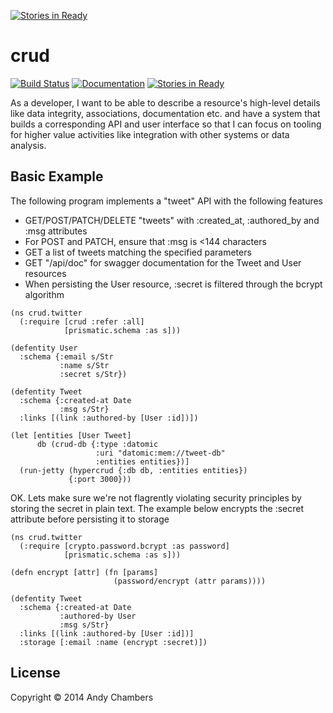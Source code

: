 [![Stories in Ready](https://badge.waffle.io/cddr/crud.png?label=ready&title=Ready)](https://waffle.io/cddr/crud)
# crud

[![Build Status](https://img.shields.io/travis/cddr/crud/master.svg)](https://travis-ci.org/cddr/crud)
[![Documentation](http://img.shields.io/badge/documentation-latest-green.svg)](https://cddr.github.io/crud/uberdoc.html)
[![Stories in Ready](https://badge.waffle.io/cddr/crud.png?label=ready&title=Ready)](https://waffle.io/cddr/crud)

As a developer, I want to be able to describe a resource's high-level details
like data integrity, associations, documentation etc. and have a system
that builds a corresponding API and user interface so that I can focus on tooling
for higher value activities like integration with other systems or data analysis.

## Basic Example

The following program implements a "tweet" API with the following features

 * GET/POST/PATCH/DELETE "tweets" with :created_at, :authored_by and :msg attributes
 * For POST and PATCH, ensure that :msg is <144 characters 
 * GET a list of tweets matching the specified parameters
 * GET "/api/doc" for swagger documentation for the Tweet and User resources
 * When persisting the User resource, :secret is filtered through the bcrypt algorithm

```
(ns crud.twitter
  (:require [crud :refer :all]
            [prismatic.schema :as s]))

(defentity User
  :schema {:email s/Str
           :name s/Str
           :secret s/Str})

(defentity Tweet
  :schema {:created-at Date
           :msg s/Str}
  :links [(link :authored-by [User :id])])

(let [entities [User Tweet]
      db (crud-db {:type :datomic
                   :uri "datomic:mem://tweet-db"
                   :entities entities})]
  (run-jetty (hypercrud {:db db, :entities entities})
             {:port 3000}))
```

OK. Lets make sure we're not flagrently violating security principles
by storing the secret in plain text. The example below encrypts the
:secret attribute before persisting it to storage

```
(ns crud.twitter
  (:require [crypto.password.bcrypt :as password]
            [prismatic.schema :as s]))

(defn encrypt [attr] (fn [params]
                       (password/encrypt (attr params))))

(defentity Tweet
  :schema {:created-at Date
           :authored-by User
           :msg s/Str}
  :links [(link :authored-by [User :id])]
  :storage [:email :name (encrypt :secret)])
```
## License

Copyright © 2014 Andy Chambers
